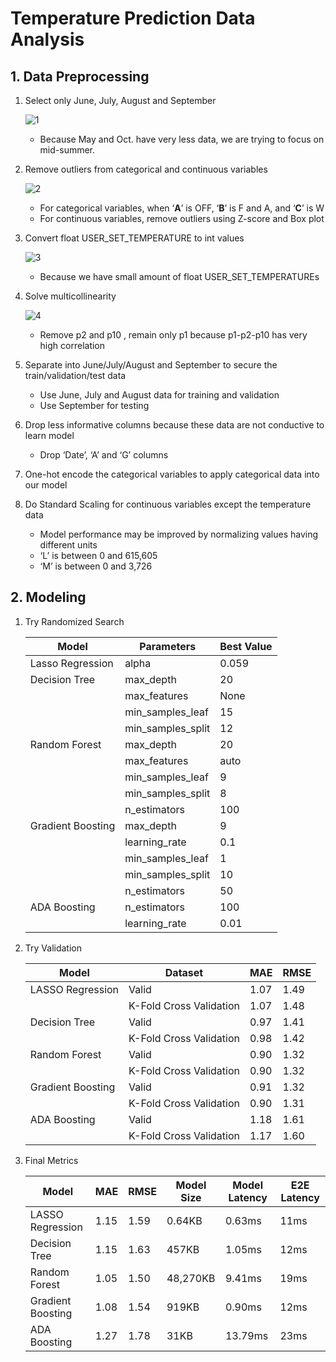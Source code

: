 # Temperature Prediction Data Analysis

## 1. Data Preprocessing

1. Select only June, July, August and September
    
    ![1](https://github.com/2024-LGSI-Internship/temp-prediction-colab/assets/42794553/a164c555-a711-490d-9ef5-54e2dc33b261)
    
    - Because May and Oct. have very less data, we are trying to focus on mid-summer.
2. Remove outliers from categorical and continuous variables
    
    ![2](https://github.com/2024-LGSI-Internship/temp-prediction-colab/assets/42794553/1fcebf59-7e58-43c3-805e-c43cf4b5f385)
    
    - For categorical variables, when ‘**A**’ is OFF, ‘**B**’ is F and A, and ‘**C**’ is W
    - For continuous variables, remove outliers using Z-score and Box plot
3. Convert float USER_SET_TEMPERATURE to int values
    
    ![3](https://github.com/2024-LGSI-Internship/temp-prediction-colab/assets/42794553/39f56ef5-3707-4580-8aa6-245f0c5c067f)
    
    - Because we have small amount of float USER_SET_TEMPERATUREs
4. Solve multicollinearity
    
    ![4](https://github.com/2024-LGSI-Internship/temp-prediction-colab/assets/42794553/50285959-5bc0-42c3-9b3d-eb761a974ad3)
    
    - Remove p2 and p10 , remain only p1 because p1-p2-p10 has very high correlation
5. Separate into June/July/August and September to secure the train/validation/test data
    - Use June, July and August data for training and validation
    - Use September for testing
6. Drop less informative columns because these data are not conductive to learn model
    - Drop ‘Date’, ‘A’ and ‘G’ columns
7. One-hot encode the categorical variables to apply categorical data into our model
8. Do Standard Scaling for continuous variables except the temperature data
    - Model performance may be improved by normalizing values having different units
    - ‘L’ is between 0 and 615,605
    - ‘M’ is between 0 and 3,726

## 2. Modeling


1. Try Randomized Search
    
    
    | Model | Parameters | Best Value |
    | --- | --- | --- |
    | Lasso Regression | alpha | 0.059 |
    | Decision Tree | max_depth | 20 |
    |  | max_features | None |
    |  | min_samples_leaf | 15 |
    |  | min_samples_split | 12 |
    | Random Forest | max_depth | 20 |
    |  | max_features | auto |
    |  | min_samples_leaf | 9 |
    |  | min_samples_split | 8 |
    |  | n_estimators | 100 |
    | Gradient Boosting | max_depth | 9 |
    |  | learning_rate | 0.1 |
    |  | min_samples_leaf | 1 |
    |  | min_samples_split | 10 |
    |  | n_estimators | 50 |
    | ADA Boosting | n_estimators | 100 |
    |  | learning_rate | 0.01 |
2. Try Validation
    
    
    | Model | Dataset | MAE | RMSE |
    | --- | --- | --- | --- |
    | LASSO Regression | Valid | 1.07 | 1.49 |
    |  | K-Fold Cross Validation | 1.07 | 1.48 |
    | Decision Tree | Valid | 0.97 | 1.41 |
    |  | K-Fold Cross Validation | 0.98 | 1.42 |
    | Random Forest | Valid | 0.90 | 1.32 |
    |  | K-Fold Cross Validation | 0.90 | 1.32 |
    | Gradient Boosting | Valid | 0.91 | 1.32 |
    |  | K-Fold Cross Validation | 0.90 | 1.31 |
    | ADA Boosting | Valid | 1.18 | 1.61 |
    |  | K-Fold Cross Validation | 1.17 | 1.60 |
3. Final Metrics
    
    
    | Model | MAE | RMSE | Model Size | Model Latency | E2E Latency |
    | --- | --- | --- | --- | --- | --- |
    | LASSO Regression | 1.15 | 1.59 | 0.64KB | 0.63ms | 11ms |
    | Decision Tree | 1.15 | 1.63 | 457KB | 1.05ms | 12ms |
    | Random Forest | 1.05 | 1.50 | 48,270KB | 9.41ms | 19ms |
    | Gradient Boosting | 1.08 | 1.54 | 919KB | 0.90ms | 12ms |
    | ADA Boosting | 1.27 | 1.78 | 31KB | 13.79ms | 23ms |
